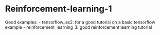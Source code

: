 # Reinforcement-learning-1

Good examples:
    - tensorflow_ex2: for a good tutorial on a basic tensorflow example
    - reinforcement_learning_3: good reinforcement learning tutorial